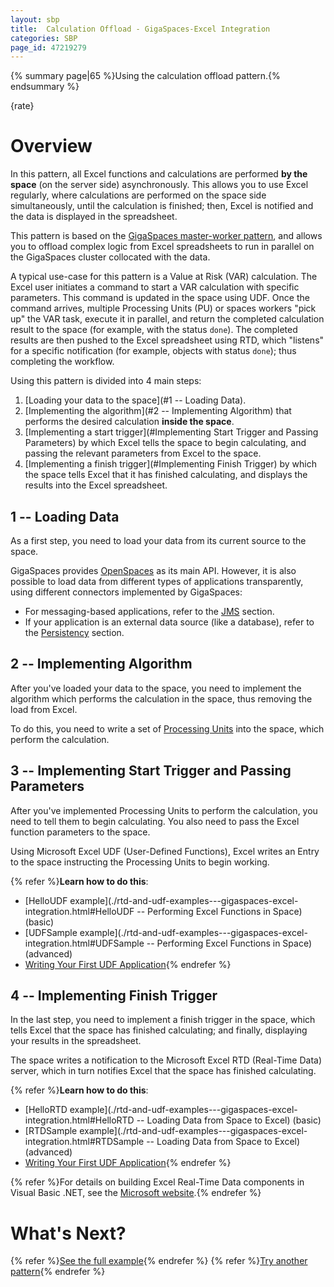 ```yaml
---
layout: sbp
title:  Calculation Offload - GigaSpaces-Excel Integration
categories: SBP
page_id: 47219279
---
```


{% summary page|65 %}Using the calculation offload pattern.{% endsummary %}

{rate}

# Overview

In this pattern, all Excel functions and calculations are performed **by the space** (on the server side) asynchronously. This allows you to use Excel regularly, where calculations are performed on the space side simultaneously, until the calculation is finished; then, Excel is notified and the data is displayed in the spreadsheet.

This pattern is based on the [GigaSpaces master-worker pattern](./master-worker-pattern.html), and allows you to offload complex logic from Excel spreadsheets to run in parallel on the GigaSpaces cluster collocated with the data.

A typical use-case for this pattern is a Value at Risk (VAR) calculation. The Excel user initiates a command to start a VAR calculation with specific parameters. This command is updated in the space using UDF. Once the command arrives, multiple Processing Units (PU) or spaces workers "pick up" the VAR task, execute it in parallel, and return the completed calculation result to the space (for example, with the status `done`). The completed results are then pushed to the Excel spreadsheet using RTD, which "listens" for a specific notification (for example, objects with status `done`); thus completing the workflow.

Using this pattern is divided into 4 main steps:

1. [Loading your data to the space](#1 -- Loading Data).
2. [Implementing the algorithm](#2 -- Implementing Algorithm) that performs the desired calculation **inside the space**.
3. [Implementing a start trigger](#Implementing Start Trigger and Passing Parameters) by which Excel tells the space to begin calculating, and passing the relevant parameters from Excel to the space.
4. [Implementing a finish trigger](#Implementing Finish Trigger) by which the space tells Excel that it has finished calculating, and displays the results into the Excel spreadsheet.

## 1 -- Loading Data

As a first step, you need to load your data from its current source to the space.

GigaSpaces provides [OpenSpaces](http://wiki.gigaspaces.com/wiki/display/XAP66/Product+Architecture#ProductArchitecture-OpenSpacesAPIandComponents) as its main API. However, it is also possible to load data from different types of applications transparently, using different connectors implemented by GigaSpaces:
- For messaging-based applications, refer to the [JMS](http://wiki.gigaspaces.com/wiki/display/XAP66/JMS) section.
- If your application is an external data source (like a database), refer to the [Persistency](http://wiki.gigaspaces.com/wiki/display/XAP66/Persistency) section.

## 2 -- Implementing Algorithm

After you've loaded your data to the space, you need to implement the algorithm which performs the calculation in the space, thus removing the load from Excel.

To do this, you need to write a set of [Processing Units](http://wiki.gigaspaces.com/wiki/display/XAP66/Processing+Unit) into the space, which perform the calculation.

## 3 -- Implementing Start Trigger and Passing Parameters

After you've implemented Processing Units to perform the calculation, you need to tell them to begin calculating. You also need to pass the Excel function parameters to the space.

Using Microsoft Excel UDF (User-Defined Functions), Excel writes an Entry to the space instructing the Processing Units to begin working.

{% refer %}**Learn how to do this**:
- [HelloUDF example](./rtd-and-udf-examples---gigaspaces-excel-integration.html#HelloUDF -- Performing Excel Functions in Space) (basic)
- [UDFSample example](./rtd-and-udf-examples---gigaspaces-excel-integration.html#UDFSample -- Performing Excel Functions in Space) (advanced)
- [Writing Your First UDF Application](./writing-your-first-rtd-or-udf-application.html){% endrefer %}

## 4 -- Implementing Finish Trigger

In the last step, you need to implement a finish trigger in the space, which tells Excel that the space has finished calculating; and finally, displaying your results in the spreadsheet.

The space writes a notification to the Microsoft Excel RTD (Real-Time Data) server, which in turn notifies Excel that the space has finished calculating.

{% refer %}**Learn how to do this**:
- [HelloRTD example](./rtd-and-udf-examples---gigaspaces-excel-integration.html#HelloRTD -- Loading Data from Space to Excel) (basic)
- [RTDSample example](./rtd-and-udf-examples---gigaspaces-excel-integration.html#RTDSample -- Loading Data from Space to Excel) (advanced)
- [Writing Your First UDF Application](./writing-your-first-rtd-or-udf-application.html){% endrefer %}

{% refer %}For details on building Excel Real-Time Data components in Visual Basic .NET, see the [Microsoft website](http://msdn2.microsoft.com/en-us/library/aa140061(office.10).aspx).{% endrefer %}

# What's Next?

{% refer %}[See the full example](./gigaspaces-excel-market-data-example.html){% endrefer %}
{% refer %}[Try another pattern](./excel-that-scales-solution.html){% endrefer %}
